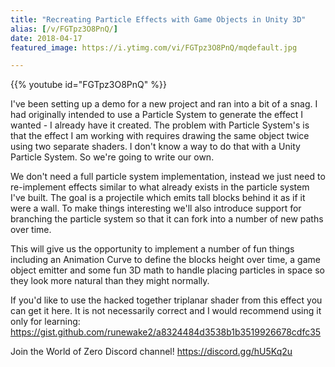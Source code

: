```yaml
---
title: "Recreating Particle Effects with Game Objects in Unity 3D"
alias: [/v/FGTpz3O8PnQ/]
date: 2018-04-17
featured_image: https://i.ytimg.com/vi/FGTpz3O8PnQ/mqdefault.jpg

---
```


{{% youtube id="FGTpz3O8PnQ" %}}

I've been setting up a demo for a new project and ran into a bit of a snag. I had originally intended to use a Particle System to generate the effect I wanted - I already have it created. The problem with Particle System's is that the effect I am working with requires drawing the same object twice using two separate shaders. I don't know a way to do that with a Unity Particle System. So we're going to write our own.

We don't need a full particle system implementation, instead we just need to re-implement effects similar to what already exists in the particle system I've built. The goal is a projectile which emits tall blocks behind it as if it were a wall. To make things interesting we'll also introduce support for branching the particle system so that it can fork into a number of new paths over time.

This will give us the opportunity to implement a number of fun things including an Animation Curve to define the blocks height over time, a game object emitter and some fun 3D math to handle placing particles in space so they look more natural than they might normally.

If you'd like to use the hacked together triplanar shader from this effect you can get it here. It is not necessarily correct and I would recommend using it only for learning: https://gist.github.com/runewake2/a8324484d3538b1b3519926678cdfc35

Join the World of Zero Discord channel! https://discord.gg/hU5Kq2u